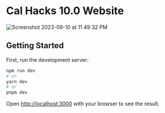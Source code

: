 # Cal Hacks 10.0 Website

![Screenshot 2023-09-10 at 11 49 32 PM](https://github.com/aryanvichare/ch-10.0-website/assets/39828164/edc9b935-e5a0-47c1-b2e9-d93af8471aad)

## Getting Started

First, run the development server:

```bash
npm run dev
# or
yarn dev
# or
pnpm dev
```

Open [http://localhost:3000](http://localhost:3000) with your browser to see the result.
